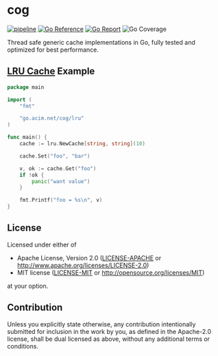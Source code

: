# cog

[![pipeline](https://github.com/acim/cog/actions/workflows/pipeline.yaml/badge.svg)](https://github.com/acim/cog/actions/workflows/pipeline.yaml)
[![Go Reference](https://pkg.go.dev/badge/go.acim.net/cog.svg)](https://pkg.go.dev/go.acim.net/cog)
[![Go Report](https://goreportcard.com/badge/go.acim.net/cog)](https://goreportcard.com/report/go.acim.net/cog)
![Go Coverage](https://img.shields.io/badge/coverage-100%25-brightgreen?style=flat&logo=go)

Thread safe generic cache implementations in Go, fully tested and optimized for best performance.

## [LRU Cache](<https://en.wikipedia.org/wiki/Cache_replacement_policies#Least_recently_used_(LRU)>) Example

```go
package main

import (
	"fmt"

	"go.acim.net/cog/lru"
)

func main() {
	cache := lru.NewCache[string, string](10)

	cache.Set("foo", "bar")

	v, ok := cache.Get("foo")
	if !ok {
		panic("want value")
	}

	fmt.Printf("foo = %s\n", v)
}
```

## License

Licensed under either of

- Apache License, Version 2.0
  ([LICENSE-APACHE](LICENSE-APACHE) or http://www.apache.org/licenses/LICENSE-2.0)
- MIT license
  ([LICENSE-MIT](LICENSE-MIT) or http://opensource.org/licenses/MIT)

at your option.

## Contribution

Unless you explicitly state otherwise, any contribution intentionally submitted
for inclusion in the work by you, as defined in the Apache-2.0 license, shall be
dual licensed as above, without any additional terms or conditions.
